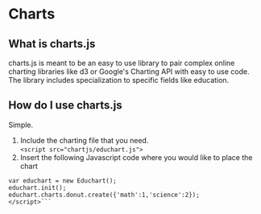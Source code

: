Charts
======

## What is charts.js
charts.js is meant to be an easy to use library to pair complex online charting libraries like d3 or Google's Charting API with easy to use code. The library includes specialization to specific fields like education.

## How do I use charts.js
Simple.
1. Include the charting file that you need.  
```<script src="chartjs/educhart.js">```
2. Insert the following Javascript code where you would like to place the chart  
```<script>  
var educhart = new Educhart();
educhart.init();
educhart.charts.donut.create({'math':1,'science':2});
</script>```